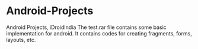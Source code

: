 # Android-Projects
Android Projects, iDroidIndia
The test.rar file contains some basic implementation for android. It contains codes for creating fragments, forms, layouts, etc.
